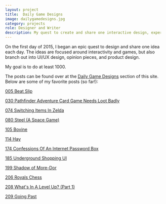 ```yaml
---
layout: project
title:  Daily Game Designs
image: dailygamedesigns.jpg
category: projects
role: Designer and Writer
description: My quest to create and share one interactive design, experience, game, or concept each day for 1000 days.
---
```

On the first day of 2015, I began an epic quest to design and share one idea each day.  The ideas are focused around interactivity and games, but also branch out into UI/UX design, opinion pieces, and product design.

My goal is to do at least 1000.

The posts can be found over at the [Daily Game Designs](http://www.foster-douglas.com/games) section of this site.  Below are some of my favorite posts (so far!):

[005 Beat Slip](http://www.foster-douglas.com/games/featured/005-beat-slip/)

[030 Pathfinder Adventure Card Game Needs Loot Badly](http://www.foster-douglas.com/games/030-pathfinders-adventure-card-game-needs-loot-badly/)

[074 Switching Items In Zelda](http://www.foster-douglas.com/games/074-switching-items-in-zelda/)

[080 Steel (A Space Game)](http://www.foster-douglas.com/games/080-steel-a-space-game/)

[105 Bovine](http://www.foster-douglas.com/games/105-bovine/)

[114 Hay](http://www.foster-douglas.com/games/114-hay/)

[174 Confessions Of An Internet Password Box](http://www.foster-douglas.com/games/174-confessions-of-an-internet-password-box/)

[185 Underground Shopping UI](http://www.foster-douglas.com/games/185-underground-shopping-ui/)

[199 Shadow of More-Dor](http://www.foster-douglas.com/games/199-shadow-of-more-dor/)

[206 Royals Chess](http://www.foster-douglas.com/games/206-royals-chess/)

[208 What's In A Level Up? (Part 1)](http://www.foster-douglas.com/games/208-whats-in-a-level-up-p1/)

[209 Going Past](http://www.foster-douglas.com/games/209-going-past/)